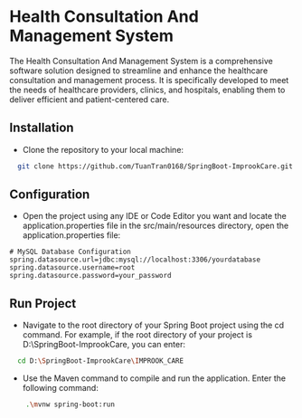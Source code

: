 
# Health Consultation And Management System

The Health Consultation And Management System is a comprehensive software solution designed to streamline and enhance the healthcare consultation and management process. It is specifically developed to meet the needs of healthcare providers, clinics, and hospitals, enabling them to deliver efficient and patient-centered care.


## Installation

- Clone the repository to your local machine:

```bash
  git clone https://github.com/TuanTran0168/SpringBoot-ImprookCare.git --branch main
```

## Configuration
- Open the project using any IDE or Code Editor you want and locate the application.properties file in the src/main/resources directory, open the application.properties file:
```
# MySQL Database Configuration
spring.datasource.url=jdbc:mysql://localhost:3306/yourdatabase
spring.datasource.username=root
spring.datasource.password=your_password
```

## Run Project

- Navigate to the root directory of your Spring Boot project using the cd command. For example, if the root directory of your project is D:\SpringBoot-ImprookCare, you can enter:

```bash
  cd D:\SpringBoot-ImprookCare\IMPROOK_CARE
```

- Use the Maven command to compile and run the application. Enter the following command:
```bash
    .\mvnw spring-boot:run
```